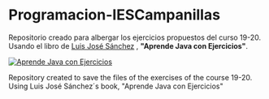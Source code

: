 # Programacion-IESCampanillas
Repositorio creado para albergar los ejercicios propuestos del curso 19-20.  
Usando el libro de <a href="https://github.com/LuisJoseSanchez">Luis José Sánchez</a>
, **"Aprende Java con Ejercicios"**.

<a href="https://leanpub.com/aprendejava">![Aprende Java con Ejercicios](https://github.com/LuisJoseSanchez/aprende-java-con-ejercicios/blob/master/title_page.png)</a>


Repository created to save the files of the exercises of the course 19-20.  
Using Luis José Sánchez´s book, "Aprende Java con Ejercicios"
